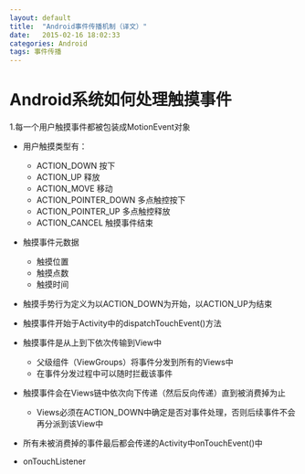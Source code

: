 ```yaml
---
layout: default
title:  "Android事件传播机制（译文）"
date:   2015-02-16 18:02:33
categories: Android 
tags: 事件传播
---
```


# Android系统如何处理触摸事件
        
1.每一个用户触摸事件都被包装成MotionEvent对象
    
* 用户触摸类型有：

    * ACTION_DOWN 按下
    * ACTION_UP 释放
    * ACTION_MOVE 移动
    * ACTION_POINTER_DOWN 多点触控按下
    * ACTION_POINTER_UP 多点触控释放
    * ACTION_CANCEL 触摸事件结束
    
* 触摸事件元数据
    * 触摸位置
    * 触摸点数
    * 触摸时间
    
* 触摸手势行为定义为以ACTION_DOWN为开始，以ACTION_UP为结束

* 触摸事件开始于Activity中的dispatchTouchEvent()方法

* 触摸事件是从上到下依次传输到View中

    * 父级组件（ViewGroups）将事件分发到所有的Views中
    * 在事件分发过程中可以随时拦截该事件

* 触摸事件会在Views链中依次向下传递（然后反向传递）直到被消费掉为止

    * Views必须在ACTION_DOWN中确定是否对事件处理，否则后续事件不会再分派到该View中

* 所有未被消费掉的事件最后都会传递的Activity中onTouchEvent()中

* onTouchListener
 